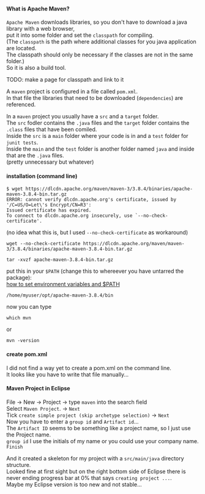 #### What is Apache Maven?

`Apache Maven` downloads libraries, so you don't have to download a java library with a web browser,\
put it into some folder and set the `classpath` for compiling.\
(The `classpath` is the path where additional classes for you java application are located.\
The classpath should only be necessary if the classes are not in the same folder.) \
So it is also a build tool.

TODO: make a page for classpath and link to it

A `maven` project is configured in a file called `pom.xml`.\
In that file the libraries that need to be downloaded (`dependencies`) are referenced.

In a `maven` project you usually have a `src` and a `target` folder.\
The `src` fodler contains the `.java` files and the `target` folder contains the `.class` files that have been comiled.\
Inside the `src` is a `main` folder where your code is in and a `test` folder for `junit tests`.\
Inside the `main` and the `test` folder is another folder named `java` and inside that are the `.java` files.\
(pretty unnecessary but whatever)


#### installation (command line)

```
$ wget https://dlcdn.apache.org/maven/maven-3/3.8.4/binaries/apache-maven-3.8.4-bin.tar.gz
ERROR: cannot verify dlcdn.apache.org's certificate, issued by '/C=US/O=Let\'s Encrypt/CN=R3':
Issued certificate has expired.
To connect to dlcdn.apache.org insecurely, use `--no-check-certificate'.
```
(no idea what this is, but I used `--no-check-certificate` as workaround)
```
wget --no-check-certificate https://dlcdn.apache.org/maven/maven-3/3.8.4/binaries/apache-maven-3.8.4-bin.tar.gz
```
```
tar -xvzf apache-maven-3.8.4-bin.tar.gz
```

put this in your `$PATH` (change this to whereever you have untarred the package):\
[how to set environment variables and $PATH](https://gitlab.com/bjt-user/java/-/blob/main/installation.md#setting-environment-variables)
```
/home/myuser/opt/apache-maven-3.8.4/bin
```
now you can type
```
which mvn
```
or
```
mvn -version
```

#### create pom.xml

I did not find a way yet to create a pom.xml on the command line.\
It looks like you have to write that file manually...

#### Maven Project in Eclipse

File -> New -> Project -> type `maven` into the search field\
Select `Maven Project`. -> `Next`\
Tick `create simple project (skip archetype selection)` -> `Next`\
Now you have to enter a `group id` and `Artifact id`...\
The `Artifact ID` seems to be something like a project name, so I just use the Project name.\
`group id` I use the initials of my name or you could use your company name.\
`Finish`

And it created a skeleton for my project with a `src/main/java` directory structure.\
Looked fine at first sight but on the right bottom side of Eclipse there is never ending progress bar at 0% that says `creating project ...`.\
Maybe my Eclipse version is too new and not stable...
